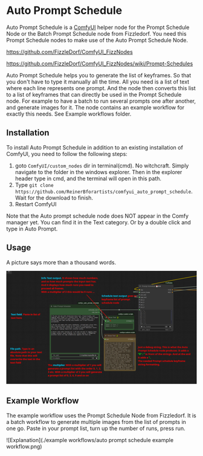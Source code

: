 # Auto Prompt Schedule

Auto Prompt Schedule is a [ComfyUI](https://github.com/comfyanonymous/ComfyUI) helper node for the Prompt Schedule Node or the Batch Prompt Schedule node from Fizzledorf. You need this Prompt Schedule nodes to make use of the Auto Prompt Schedule Node.

https://github.com/FizzleDorf/ComfyUI_FizzNodes

https://github.com/FizzleDorf/ComfyUI_FizzNodes/wiki/Prompt-Schedules

Auto Prompt Schedule helps you to generate the list of keyframes. So that you don't have to type it manually all the time. All you need is a list of text where each line represents one prompt. And the node then converts this list to a list of keyframes that can directly be used in the Prompt Schedule node. For example to have a batch to run several prompts one after another, and generate images for it. The node contains an example workflow for exactly this needs. See Example workflows folder.

## Installation

To install Auto Prompt Schedule in addition to an existing installation of ComfyUI, you need to follow the following steps:

1. goto `ComfyUI/custom_nodes` dir in terminal(cmd). No witchcraft. Simply navigate to the folder in the windows explorer. Then in the explorer header type in cmd, and the terminal will open in this path.
2. Type `git clone https://github.com/ReinerBforartists/comfyui_auto_prompt_schedule`. Wait for the download to finish.
3. Restart ComfyUI

Note that the Auto prompt schedule node does NOT appear in the Comfy manager yet. You can find it in the Text category. Or by a double click and type in Auto Prompt.

## Usage

A picture says more than a thousand words.

![Explanation](./img/explanation.jpg)


## Example Workflow
The example workflow uses the Prompt Schedule Node from Fizzledorf. It is a batch workflow to generate multiple images from the list of prompts in one go. Paste in your prompt list, turn up the number of runs, press run.

![Explanation](./example workflows/auto prompt schedule example workflow.png)

